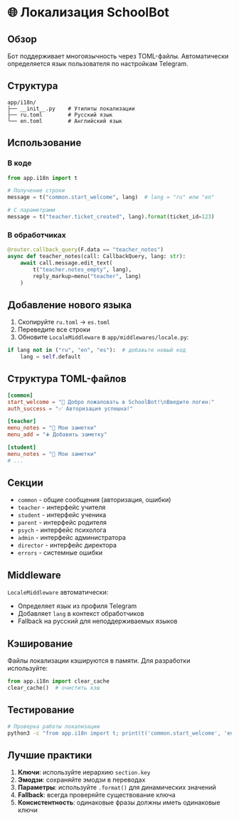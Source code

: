 # 🌐 Локализация SchoolBot

## Обзор

Бот поддерживает многоязычность через TOML-файлы. Автоматически определяется язык пользователя по настройкам Telegram.

## Структура

```
app/i18n/
├── __init__.py    # Утилиты локализации
├── ru.toml        # Русский язык
└── en.toml        # Английский язык
```

## Использование

### В коде

```python
from app.i18n import t

# Получение строки
message = t("common.start_welcome", lang)  # lang = "ru" или "en"

# С параметрами
message = t("teacher.ticket_created", lang).format(ticket_id=123)
```

### В обработчиках

```python
@router.callback_query(F.data == "teacher_notes")
async def teacher_notes(call: CallbackQuery, lang: str):
    await call.message.edit_text(
        t("teacher.notes_empty", lang),
        reply_markup=menu("teacher", lang)
    )
```

## Добавление нового языка

1. Скопируйте `ru.toml` → `es.toml`
2. Переведите все строки
3. Обновите `LocaleMiddleware` в `app/middlewares/locale.py`:

```python
if lang not in ("ru", "en", "es"):  # добавьте новый код
    lang = self.default
```

## Структура TOML-файлов

```toml
[common]
start_welcome = "👋 Добро пожаловать в SchoolBot!\nВведите логин:"
auth_success = "✅ Авторизация успешна!"

[teacher]
menu_notes = "📝 Мои заметки"
menu_add = "➕ Добавить заметку"

[student]
menu_notes = "📝 Мои заметки"
# ...
```

## Секции

- `common` - общие сообщения (авторизация, ошибки)
- `teacher` - интерфейс учителя
- `student` - интерфейс ученика
- `parent` - интерфейс родителя
- `psych` - интерфейс психолога
- `admin` - интерфейс администратора
- `director` - интерфейс директора
- `errors` - системные ошибки

## Middleware

`LocaleMiddleware` автоматически:
- Определяет язык из профиля Telegram
- Добавляет `lang` в контекст обработчиков
- Fallback на русский для неподдерживаемых языков

## Кэширование

Файлы локализации кэшируются в памяти. Для разработки используйте:

```python
from app.i18n import clear_cache
clear_cache()  # очистить кэш
```

## Тестирование

```bash
# Проверка работы локализации
python3 -c "from app.i18n import t; print(t('common.start_welcome', 'en'))"
```

## Лучшие практики

1. **Ключи**: используйте иерархию `section.key`
2. **Эмодзи**: сохраняйте эмодзи в переводах
3. **Параметры**: используйте `.format()` для динамических значений
4. **Fallback**: всегда проверяйте существование ключа
5. **Консистентность**: одинаковые фразы должны иметь одинаковые ключи
